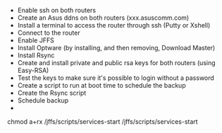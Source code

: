 * Enable ssh on both routers
* Create an Asus ddns on both routers (xxx.asuscomm.com)
* Install a terminal to access the router through ssh (Putty or Xshell)
* Connect to the router
* Enable JFFS
* Install Optware (by installing, and then removing, Download Master)
* Install Rsync
* Create and install private and public rsa keys for both routers (using Easy-RSA)
* Test the keys to make sure it's possible to login without a password
* Create a script to run at boot time to schedule the backup
* Create the Rsync script
* Schedule backup
* 
chmod a+rx /jffs/scripts/services-start
/jffs/scripts/services-start
